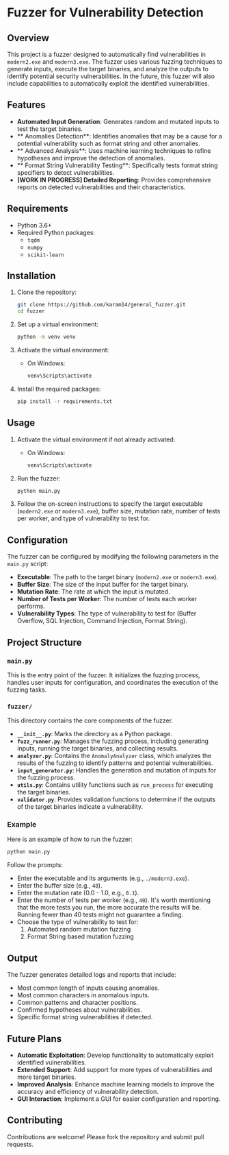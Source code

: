 
# Fuzzer for Vulnerability Detection

## Overview

This project is a fuzzer designed to automatically find vulnerabilities in `modern2.exe` and `modern3.exe`. The fuzzer uses various fuzzing techniques to generate inputs, execute the target binaries, and analyze the outputs to identify potential security vulnerabilities. In the future, this fuzzer will also include capabilities to automatically exploit the identified vulnerabilities.

## Features

- **Automated Input Generation**: Generates random and mutated inputs to test the target binaries.
- ** Anomalies Detection**: Identifies anomalies that may be a cause for a potential vulnerability such as format string and other anomalies.
- ** Advanced Analysis**: Uses machine learning techniques to refine hypotheses and improve the detection of anomalies.
- ** Format String Vulnerability Testing**: Specifically tests format string specifiers to detect vulnerabilities.
- **[WORK IN PROGRESS] Detailed Reporting**: Provides comprehensive reports on detected vulnerabilities and their characteristics.

## Requirements

- Python 3.6+
- Required Python packages:
  - `tqdm`
  - `numpy`
  - `scikit-learn`

## Installation

1. Clone the repository:

   ```sh
   git clone https://github.com/karam14/general_fuzzer.git
   cd fuzzer
   ```

2. Set up a virtual environment:

   ```sh
   python -m venv venv
   ```

3. Activate the virtual environment:

   - On Windows:

     ```sh
     venv\Scripts\activate
     ```



4. Install the required packages:

   ```sh
   pip install -r requirements.txt 
   ```

## Usage

1. Activate the virtual environment if not already activated:

   - On Windows:

     ```sh
     venv\Scripts\activate
     ```


2. Run the fuzzer:

   ```sh
   python main.py
   ```

3. Follow the on-screen instructions to specify the target executable (`modern2.exe` or `modern3.exe`), buffer size, mutation rate, number of tests per worker, and type of vulnerability to test for.

## Configuration

The fuzzer can be configured by modifying the following parameters in the `main.py` script:

- **Executable**: The path to the target binary (`modern2.exe` or `modern3.exe`).
- **Buffer Size**: The size of the input buffer for the target binary.
- **Mutation Rate**: The rate at which the input is mutated.
- **Number of Tests per Worker**: The number of tests each worker performs.
- **Vulnerability Types**: The type of vulnerability to test for (Buffer Overflow, SQL Injection, Command Injection, Format String).

## Project Structure

### `main.py`

This is the entry point of the fuzzer. It initializes the fuzzing process, handles user inputs for configuration, and coordinates the execution of the fuzzing tasks.

### `fuzzer/`

This directory contains the core components of the fuzzer.

- **`__init__.py`**: Marks the directory as a Python package.
- **`fuzz_runner.py`**: Manages the fuzzing process, including generating inputs, running the target binaries, and collecting results.
- **`analyzer.py`**: Contains the `AnomalyAnalyzer` class, which analyzes the results of the fuzzing to identify patterns and potential vulnerabilities.
- **`input_generator.py`**: Handles the generation and mutation of inputs for the fuzzing process.
- **`utils.py`**: Contains utility functions such as `run_process` for executing the target binaries.
- **`validator.py`**: Provides validation functions to determine if the outputs of the target binaries indicate a vulnerability.

### Example

Here is an example of how to run the fuzzer:

```sh
python main.py
```

Follow the prompts:

- Enter the executable and its arguments (e.g., `./modern3.exe`).
- Enter the buffer size (e.g., `40`).
- Enter the mutation rate (0.0 - 1.0, e.g., `0.1`).
- Enter the number of tests per worker (e.g., `40`). It's worth mentioning that the more tests you run, the more accurate the results will be. Running fewer than 40 tests might not guarantee a finding.
- Choose the type of vulnerability to test for:
  1. Automated random mutation fuzzing
  2. Format String based mutation fuzzing

## Output

The fuzzer generates detailed logs and reports that include:

- Most common length of inputs causing anomalies.
- Most common characters in anomalous inputs.
- Common patterns and character positions.
- Confirmed hypotheses about vulnerabilities.
- Specific format string vulnerabilities if detected.

## Future Plans

- **Automatic Exploitation**: Develop functionality to automatically exploit identified vulnerabilities.
- **Extended Support**: Add support for more types of vulnerabilities and more target binaries.
- **Improved Analysis**: Enhance machine learning models to improve the accuracy and efficiency of vulnerability detection.
- **GUI Interaction**: Implement a GUI for easier configuration and reporting.

## Contributing

Contributions are welcome! Please fork the repository and submit pull requests.
